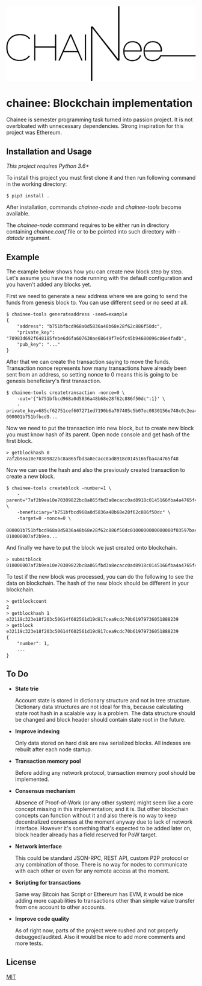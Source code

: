 <div align="left">
  <img src="https://raw.githubusercontent.com/Vetrovec/chainee/master/artwork/chainee.png" alt="chainee">
</div>

# chainee: Blockchain implementation

Chainee is semester programming task turned into passion project. It is not overbloated with unnecessary dependencies. Strong inspiration for this project was Ethereum.

## Installation and Usage

*This project requires Python 3.6+*

To install this project you must first clone it and then run following command in the working directory:
```
$ pip3 install .
```
After installation, commands *chainee-node* and *chainee-tools* become available.

The *chainee-node* command requires to be either run in directory containing *chainee.conf* file or to be pointed into such directory with *-datadir* argument.

## Example

The example below shows how you can create new block step by step. Let's assume you have the node running with the default configuration and you haven't added any blocks yet.

First we need to generate a new address where we are going to send the funds from genesis block to. You can use different seed or no seed at all.
```
$ chainee-tools generateaddress -seed=example
{
    "address": "b751bfbcd968a0d5836a48b68e28f62c886f50dc",
    "private_key": "70983d692f648185febe6d6fa607630ae68649f7e6fc45b94680096c06e4fadb",
    "pub_key": "..."
}
```

After that we can create the transaction saying to move the funds. Transaction nonce represents how many transactions have already been sent from an address, so setting nonce to 0 means this is going to be genesis beneficiary's first transaction.
```
$ chainee-tools createtransaction -nonce=0 \
	-out='{"b751bfbcd968a0d5836a48b68e28f62c886f50dc":1}' \
	-private_key=685cf62751cef607271ed7190b6a707405c5b07ec0830156e748c0c2ea4a2cfe
000001b751bfbcd9...
```

Now we need to put the transaction into new block, but to create new block you must know hash of its parent. Open node console and get hash of the first block.
```
> getblockhash 0
7af2b9ea10e70309822bc8a865fbd3a8ecacc0ad8918c0145166fba4a4765f48
```
Now we can use the hash and also the previously created transaction to create a new block.
```
$ chainee-tools createblock -number=1 \
	-parent="7af2b9ea10e70309822bc8a865fbd3a8ecacc0ad8918c0145166fba4a4765f48" \
	-beneficiary="b751bfbcd968a0d5836a48b68e28f62c886f50dc" \
	-target=0 -nonce=0 \
	000001b751bfbcd968a0d5836a48b68e28f62c886f50dc0100000000000000f03597bae1731280c28fa6eea783df89c38b622444d90bda3f22c44e8564dfb608dbcb38796f4c9bfd6577f5180f18b7160183a0facfed8df47a906d25efea3a01
010000007af2b9ea...
```
And finally we have to put the block we just created onto blockchain.
```
> submitblock 010000007af2b9ea10e70309822bc8a865fbd3a8ecacc0ad8918c0145166fba4a4765f48b751bfbcd968a0d5836a48b68e28f62c886f50dc91fa6413789b5e95971421ae7309e11b1e0484b7ecee3905dcdd816d660b2f4c000000003363355e0000000001006000000001b751bfbcd968a0d5836a48b68e28f62c886f50dc0100000000000000f03597bae1731280c28fa6eea783df89c38b622444d90bda3f22c44e8564dfb608dbcb38796f4c9bfd6577f5180f18b7160183a0facfed8df47a906d25efea3a01
```

To test if the new block was processed, you can do the following to see the data on blockchain. The hash of the new block should be different in your blockchain.
```
> getblockcount
2
> getblockhash 1
e32119c323e18f203c50614f602561d19d817cea9cdc70b61979736051888239
> getblock e32119c323e18f203c50614f602561d19d817cea9cdc70b61979736051888239
{
    "number": 1,
    ...
}
```

## To Do

* **State trie**

	Account state is stored in dictionary structure and not in tree structure. Dictionary data structures are not ideal for this, because calculating state root hash in a scalable way is a problem. The data structure should be changed and block header should contain state root in the future.

* **Improve indexing**

	Only data stored on hard disk are raw serialized blocks. All indexes are rebuilt after each node startup.

* **Transaction memory pool**

	Before adding any network protocol, transaction memory pool should be implemented.

* **Consensus mechanism**

	Absence of Proof-of-Work (or any other system) might seem like a core concept missing in this implementation; and it is. But other blockchain concepts can function without it and also there is no way to keep decentralized consensus at the moment anyway due to lack of network interface. However it's something that's expected to be added later on, block header already has a field reserved for PoW target.

* **Network interface**

	This could be standard JSON-RPC, REST API, custom P2P protocol or any combination of those. There is no way for nodes to communicate with each other or even for any remote access at the moment.

* **Scripting for transactions**

	Same way Bitcoin has Script or Ethereum has EVM, it would be nice adding more capabilities to transactions other than simple value transfer from one account to other accounts.

* **Improve code quality**

	As of right now, parts of the project were rushed and not properly debugged/audited. Also it would be nice to add more comments and more tests.

## License

[MIT](LICENSE.md)
